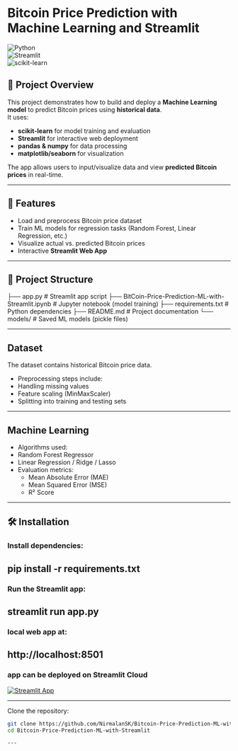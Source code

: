 # Bitcoin Price Prediction with Machine Learning and Streamlit

![Python](https://img.shields.io/badge/Python-3.9%2B-blue)  
![Streamlit](https://img.shields.io/badge/Streamlit-App-red)  
![scikit-learn](https://img.shields.io/badge/Scikit--Learn-ML-yellow)  

## 📌 Project Overview
This project demonstrates how to build and deploy a **Machine Learning model** to predict Bitcoin prices using **historical data**.  
It uses:
- **scikit-learn** for model training and evaluation  
- **Streamlit** for interactive web deployment  
- **pandas & numpy** for data processing  
- **matplotlib/seaborn** for visualization  

The app allows users to input/visualize data and view **predicted Bitcoin prices** in real-time.

---

## 🚀 Features
- Load and preprocess Bitcoin price dataset  
- Train ML models for regression tasks (Random Forest, Linear Regression, etc.)  
- Visualize actual vs. predicted Bitcoin prices  
- Interactive **Streamlit Web App**  

---

## 📂 Project Structure
├── app.py # Streamlit app script
├── BitCoin-Price-Prediction-ML-with-Streamlit.ipynb # Jupyter notebook (model training)
├── requirements.txt # Python dependencies
├── README.md # Project documentation
└── models/ # Saved ML models (pickle files)

---
## Dataset
The dataset contains historical Bitcoin price data.
- Preprocessing steps include:
- Handling missing values
- Feature scaling (MinMaxScaler)
- Splitting into training and testing sets
---
## Machine Learning
- Algorithms used:
- Random Forest Regressor
- Linear Regression / Ridge / Lasso
- Evaluation metrics:
   - Mean Absolute Error (MAE)
   - Mean Squared Error (MSE)
   - R² Score
---
## 🛠 Installation
### Install dependencies:

pip install -r requirements.txt
---
### Run the Streamlit app:
streamlit run app.py
---
### local web app at:
http://localhost:8501
---
### app can be deployed on Streamlit Cloud
[![Streamlit App](https://static.streamlit.io/badges/streamlit_badge_black_white.svg)](https://your-streamlit-app-link)

---


Clone the repository:
```bash
git clone https://github.com/NirmalanSK/Bitcoin-Price-Prediction-ML-with-Streamlit.git
cd Bitcoin-Price-Prediction-ML-with-Streamlit

---
